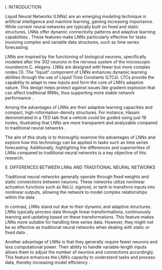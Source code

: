 I. INTRODUCTION

Liquid Neural Networks (LNNs) are an emerging modeling technique in artificial intelligence and machine learning, gaining increasing importance. While current neural networks are typically built on fixed and static structures, LNNs offer dynamic connectivity patterns and adaptive learning capabilities . These features make LNNs particularly effective for tasks involving complex and variable data structures, such as time series forecasting.

LNNs are inspired by the functioning of biological neurons, specifically modeled after the 302 neurons in the nervous system of the microscopic roundworm C. elegans. LNNs are designed with fewer but more complex nodes [1]. The "liquid" component of LNNs enhances dynamic learning abilities through the use of Liquid Time Constants (LTCs). LTCs provide the capability to adapt to new inputs and form the core of LNN’s adaptive nature. This design helps protect against issues like gradient explosion that can affect traditional RNNs, thus supporting more stable network performance .

Among the advantages of LNNs are their adaptive learning capacities and compact, high-information-density structures. For instance, Hasani demonstrated in a TED talk that a vehicle could be guided using just 19 nodes, illustrating that LNNs are more transparent and analyzable compared to traditional neural networks .

The aim of this study is to thoroughly examine the advantages of LNNs and explore how this technology can be applied in tasks such as time series forecasting. Additionally, highlighting the differences and superiorities of LNNs compared to traditional neural networks is a key objective of this research.

II. DIFFERENCES BETWEEN LNNs AND TRADITIONAL NEURAL NETWORKS

Traditional neural networks generally operate through fixed weights and static connections between neurons. These networks utilize nonlinear activation functions such as ReLU, sigmoid, or tanh to transform inputs into nonlinear outputs, allowing the network to model complex relationships within the data .

In contrast, LNNs stand out due to their dynamic and adaptive structures. LNNs typically process data through linear transformations, continuously learning and updating based on these transformations. This feature makes LNNs more suitable for handling time series data. However, they might not be as effective as traditional neural networks when dealing with static or fixed data .

Another advantage of LNNs is that they generally require fewer neurons and less computational power. Their ability to handle variable-length inputs allows them to adjust the number of neurons and connections accordingly. This feature enhances the LNN’s capacity to understand tasks and process data, thereby increasing model efficiency .


